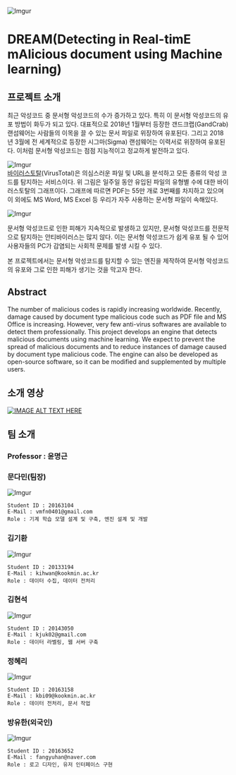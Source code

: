 ![Imgur](https://i.imgur.com/9GT1dUK.jpg?1)
# DREAM(Detecting in Real-timE mAlicious document using Machine learning)

## 프로젝트 소개
최근 악성코드 중 문서형 악성코드의 수가 증가하고 있다. 특히 이 문서형 악성코드의 유포 방법이 화두가 되고 있다. 대표적으로 2018년 1월부터 등장한 갠드크랩(GandCrab) 랜섬웨어는 사람들의 이목을 끌 수 있는 문서 파일로 위장하여 유포된다. 그리고 2018년 3월에 전 세계적으로 등장한 시그마(Sigma) 랜섬웨어는 이력서로 위장하여 유포된다. 이처럼 문서형 악성코드는 점점 지능적이고 정교하게 발전하고 있다.  


![Imgur](https://i.imgur.com/IYjTIGo.jpg)
<br>
[바이러스토탈](https://www.virustotal.com/)(VirusTotal)은 의심스러운 파일 및 URL을 분석하고 모든 종류의 악성 코드를 탐지하는 서비스이다. 위 그림은 일주일 동안 유입된 파일의 유형별 수에 대한 바이러스토탈의 그래프이다. 그래프에 따르면 PDF는 55만 개로 3번째를 차지하고 있으며 이 외에도 MS Word, MS Excel 등 우리가 자주 사용하는 문서형 파일이 속해있다.
<br>

![Imgur](https://i.imgur.com/XPbHyfi.jpg?1)

문서형 악성코드로 인한 피해가 지속적으로 발생하고 있지만, 문서형 악성코드를 전문적으로 탐지하는 안티바이러스는 많지 않다. 이는 문서형 악성코드가 쉽게 유포 될 수 있어 사용자들의 PC가 감염되는 사회적 문제를 발생 시킬 수 있다.

본 프로젝트에서는 문서형 악성코드를 탐지할 수 있는 엔진을 제작하여 문서형 악성코드의 유포와 그로 인한 피해가 생기는 것을 막고자 한다.


## Abstract

The number of malicious codes is rapidly increasing worldwide. Recently, damage caused by document type malicious code such as PDF file and MS Office is increasing. However, very few anti-virus softwares are available to detect them professionally. This project develops an engine that detects malicious documents using machine learning. We expect to prevent the spread of malicious documents and to reduce instances of damage caused by document type malicious code. The engine can also be developed as open-source software, so it can be modified and supplemented by multiple users.

## 소개 영상
[![IMAGE ALT TEXT HERE](https://img.youtube.com/vi/6xbYGKnqqCc/0.jpg)](https://www.youtube.com/watch?v=6xbYGKnqqCc)

## 팀 소개

### Professor : 윤명근


### 문다민(팀장)
![Imgur](https://i.imgur.com/8WF2AQw.jpg?1)
```
Student ID : 20163104
E-Mail : vmfn0401@gmail.com
Role : 기계 학습 모델 설계 및 구축, 엔진 설계 및 개발
```

### 김기환  
![Imgur](https://i.imgur.com/x9BC407.jpg?1)
```
Student ID : 20133194
E-Mail : kihwan@kookmin.ac.kr
Role : 데이터 수집, 데이터 전처리
```

### 김현석
![Imgur](https://i.imgur.com/wnlYFk2.jpg?1)
```
Student ID : 20143050
E-Mail : kjuk02@gmail.com
Role : 데이터 라벨링, 웹 서버 구축
```

### 정혜리
![Imgur](https://i.imgur.com/mIECcrl.jpg?1)
```
Student ID : 20163158
E-Mail : kbi09@kookmin.ac.kr
Role : 데이터 전처리, 문서 작업
```

### 방유한(외국인)
![Imgur](https://i.imgur.com/o3YcpMP.jpg?1)
```
Student ID : 20163652
E-Mail : fangyuhan@naver.com
Role : 로고 디자인, 유저 인터페이스 구현
```

